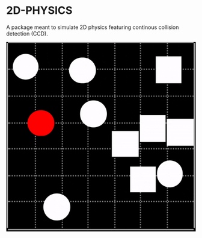 # 2D-PHYSICS

A package meant to simulate 2D physics featuring continous collision detection (CCD).

![2d-physics](./2d-physics.gif)
